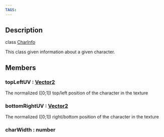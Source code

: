 ```yaml
---
TAGS:
---
```

## Description

class [CharInfo](/classes/2.4/CharInfo)

This class given information about a given character.

## Members

### topLeftUV : [Vector2](/classes/2.4/Vector2)

The normalized ([0;1]) top/left position of the character in the texture

### bottomRightUV : [Vector2](/classes/2.4/Vector2)

The normalized ([0;1]) right/bottom position of the character in the texture

### charWidth : number



